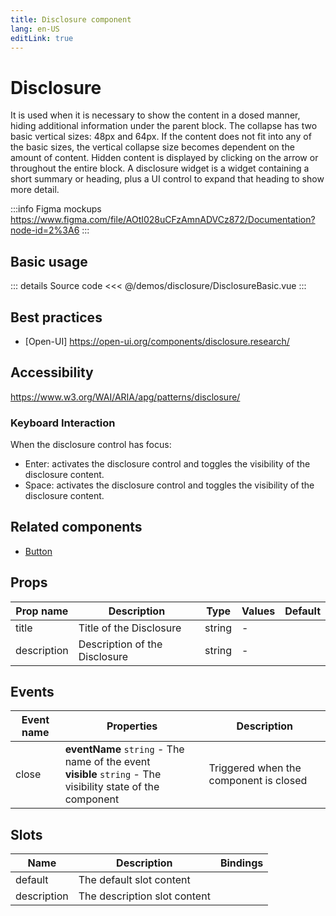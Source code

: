 ```yaml
---
title: Disclosure component
lang: en-US
editLink: true
---
```


# Disclosure

It is used when it is necessary to show the content in a dosed manner, hiding additional information under the parent block.
The collapse has two basic vertical sizes: 48px and 64px.
If the content does not fit into any of the basic sizes, the vertical collapse size becomes dependent on the amount of content.
Hidden content is displayed by clicking on the arrow or throughout the entire block.
A disclosure widget is a widget containing a short summary or heading,
plus a UI control to expand that heading to show more detail.

:::info Figma mockups
https://www.figma.com/file/AOtI028uCFzAmnADVCz872/Documentation?node-id=2%3A6
:::

## Basic usage

<DisclosureBasic />

::: details Source code
<<< @/demos/disclosure/DisclosureBasic.vue
:::

## Best practices

- [Open-UI] https://open-ui.org/components/disclosure.research/

## Accessibility

https://www.w3.org/WAI/ARIA/apg/patterns/disclosure/

### Keyboard Interaction

When the disclosure control has focus:

- Enter: activates the disclosure control and toggles the visibility of the disclosure content.
- Space: activates the disclosure control and toggles the visibility of the disclosure content.

## Related components

- [Button](/components/button/button.doc)

## Props

| Prop name   | Description                   | Type   | Values | Default |
| ----------- | ----------------------------- | ------ | ------ | ------- |
| title       | Title of the Disclosure       | string | -      |         |
| description | Description of the Disclosure | string | -      |         |

## Events

| Event name | Properties                                                                                                      | Description                            |
| ---------- | --------------------------------------------------------------------------------------------------------------- | -------------------------------------- |
| close      | **eventName** `string` - The name of the event<br/>**visible** `string` - The visibility state of the component | Triggered when the component is closed |

## Slots

| Name        | Description                  | Bindings |
| ----------- | ---------------------------- | -------- |
| default     | The default slot content     |          |
| description | The description slot content |          |
